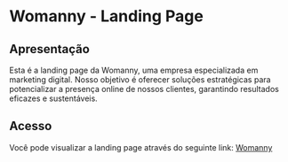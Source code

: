 # Womanny - Landing Page  

## Apresentação  

Esta é a landing page da Womanny, uma empresa especializada em marketing digital. Nosso objetivo é oferecer soluções estratégicas para potencializar a presença online de nossos clientes, garantindo resultados eficazes e sustentáveis.  

## Acesso  

Você pode visualizar a landing page através do seguinte link: [Womanny](https://womanny.com.br/)  
